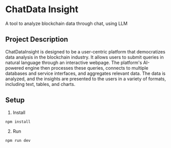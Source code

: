 # ChatData Insight
A tool to analyze blockchain data through chat, using LLM

## Project Description
ChatDataInsight is designed to be a user-centric platform that democratizes data analysis in the blockchain industry. It allows users to submit queries in natural language through an interactive webpage. The platform's AI-powered engine then processes these queries, connects to multiple databases and service interfaces, and aggregates relevant data. The data is analyzed, and the insights are presented to the users in a variety of formats, including text, tables, and charts.

## Setup
1. Install
```shell
npm install
```

2. Run
```shell
npm run dev
```

